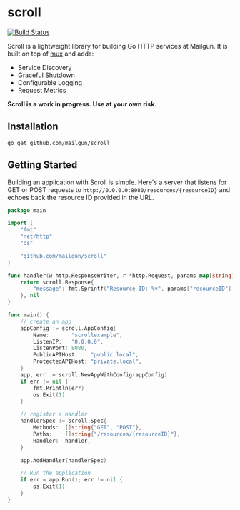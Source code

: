 # scroll

[![Build Status](http://img.shields.io/travis/mailgun/scroll/master.svg)](https://travis-ci.org/mailgun/scroll)


Scroll is a lightweight library for building Go HTTP services at Mailgun. It is
built on top of [mux](http://www.gorillatoolkit.org/pkg/mux) and adds:

- Service Discovery
- Graceful Shutdown
- Configurable Logging
- Request Metrics

**Scroll is a work in progress. Use at your own risk.**

## Installation

```
go get github.com/mailgun/scroll
```

## Getting Started

Building an application with Scroll is simple. Here's a server that listens for GET or POST requests to `http://0.0.0.0:8080/resources/{resourceID}` and echoes back the resource ID provided in the URL.

```go
package main

import (
	"fmt"
	"net/http"
	"os"

	"github.com/mailgun/scroll"
)

func handler(w http.ResponseWriter, r *http.Request, params map[string]string) (interface{}, error) {
	return scroll.Response{
		"message": fmt.Sprintf("Resource ID: %v", params["resourceID"]),
	}, nil
}

func main() {
	// create an app
	appConfig := scroll.AppConfig{
		Name:       "scrollexample",
		ListenIP:   "0.0.0.0",
		ListenPort: 8080,
		PublicAPIHost:    "public.local",
		ProtectedAPIHost: "private.local",
	}
	app, err := scroll.NewAppWithConfig(appConfig)
	if err != nil {
		fmt.Println(err)
		os.Exit(1)
	}

	// register a handler
	handlerSpec := scroll.Spec{
		Methods:  []string{"GET", "POST"},
		Paths:    []string{"/resources/{resourceID}"},
		Handler:  handler,
	}

	app.AddHandler(handlerSpec)

	// Run the application
	if err = app.Run(); err != nil {
		os.Exit(1)
	}
}
```

